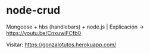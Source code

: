 # node-crud
Mongoose + hbs (handlebars) + node.js |  Explicación -> https://youtu.be/CnxuwiFCfb0

Visitar: 
https://gonzalotutos.herokuapp.com/
